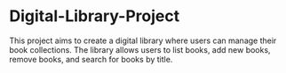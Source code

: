 # Digital-Library-Project
This project aims to create a digital library where users can manage their book collections. The library allows users to list books, add new books, remove books, and search for books by title.
